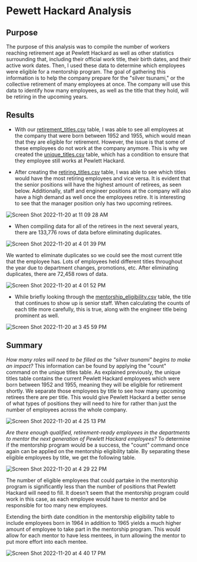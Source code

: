 # Pewett Hackard Analysis

## Purpose
The purpose of this analysis was to compile the number of workers reaching retirement age at Pewlett Hackard as well as other statistics surrounding that, including their official work title, their birth dates, and their active work dates. Then, I used these data to determine which employees were eligible for a mentorship program. The goal of gathering this information is to help the company prepare for the "silver tsunami," or the collective retirement of many employees at once. The company will use this data to identify how many employees, as well as the title that they hold, will be retiring in the upcoming years.


## Results
- With our [retirement_titles.csv](https://github.com/kfelds1/Pewett-Hackard-Analysis/files/10050699/retirement_titles.csv) table, I was able to see all employees at the company that were born between 1952 and 1955, which would mean that they are eligible for retirement. However, the issue is that some of these employees do not work at the company anymore. This is why we created the [unique_titles.csv](https://github.com/kfelds1/Pewett-Hackard-Analysis/files/10050706/unique_titles.csv) table, which has a condition to ensure that they employee still works at Pewlett Hackard.

- After creating the [retiring_titles.csv](https://github.com/kfelds1/Pewett-Hackard-Analysis/files/10050698/retiring_titles.csv)
table, I was able to see which titles would have the most retiring employees and vice versa. It is evident that the senior positions will have the highest amount of retirees, as seen below. Additionally, staff and engineer positions at the company will also have a high demand as well once the employees retire. It is interesting to see that the manager position only has two upcoming retirees.

![Screen Shot 2022-11-20 at 11 09 28 AM](https://user-images.githubusercontent.com/112633146/202912847-419ec64f-43c0-4032-82db-eb32658dec8b.png)

- When compiling data for all of the retirees in the next several years, there are 133,776 rows of data before eliminating duplicates. 

![Screen Shot 2022-11-20 at 4 01 39 PM](https://user-images.githubusercontent.com/112633146/202926079-6be22b11-3ff1-46f7-a767-6664cea492e9.png)

We wanted to eliminate duplicates so we could see the most current title that the employee has. Lots of employees held different titles throughout the year due to department changes, promotions, etc. After eliminating duplicates, there are 72,458 rows of data.

![Screen Shot 2022-11-20 at 4 01 52 PM](https://user-images.githubusercontent.com/112633146/202926110-19cc01fe-52fd-4a40-af0d-9664c0ff1f49.png)

- While briefly looking through the [mentorship_eligibility.csv](https://github.com/kfelds1/Pewett-Hackard-Analysis/files/10050638/mentorship_eligibility.csv) table, the title that continues to show up is senior staff. When calculating the counts of each title more carefully, this is true, along with the engineer title being prominent as well.

![Screen Shot 2022-11-20 at 3 45 59 PM](https://user-images.githubusercontent.com/112633146/202925261-3d6fde72-96b2-4904-9d60-f61bc14855a9.png)


## Summary
_How many roles will need to be filled as the "silver tsunami" begins to make an impact?_
This information can be found by applying the "count" command on the unique titles table. As explained previously, the unique titles table contains the current Pewlett Hackard employees which were born between 1952 and 1955, meaning they will be eligible for retirement shortly. We separate those employees by title to see how many upcoming retirees there are per title. This would give Pewlett Hackard a better sense of what types of positions they will need to hire for rather than just the number of employees across the whole company.

![Screen Shot 2022-11-20 at 4 25 13 PM](https://user-images.githubusercontent.com/112633146/202926975-f9d83cab-b9ec-464a-9887-379ed59ff70c.png)

_Are there enough qualified, retirement-ready employees in the departments to mentor the next generation of Pewlett Hackard employees?_
To determine if the mentorship program would be a success, the "count" command once again can be applied on the mentorship eligibility table. By separating these eligible employees by title, we get the following table.

![Screen Shot 2022-11-20 at 4 29 22 PM](https://user-images.githubusercontent.com/112633146/202927152-543ee011-52a8-4c88-9834-aeda5c0e79e8.png)

The number of eligible employees that could partake in the mentorship program is significantly less than the number of positions that Pewlett Hackard will need to fill. It doesn't seem that the mentorship program could work in this case, as each employee would have to mentor and be responsible for too many new employees. 

Extending the birth date condition in the mentorship eligibility table to include employees born in 1964 in addition to 1965 yields a much higher amount of employee to take part in the mentorship program. This would allow for each mentor to have less mentees, in turn allowing the mentor to put more effort into each mentee.

![Screen Shot 2022-11-20 at 4 40 17 PM](https://user-images.githubusercontent.com/112633146/202927631-d83b7907-25ed-47da-92b6-f253fa12b288.png)


